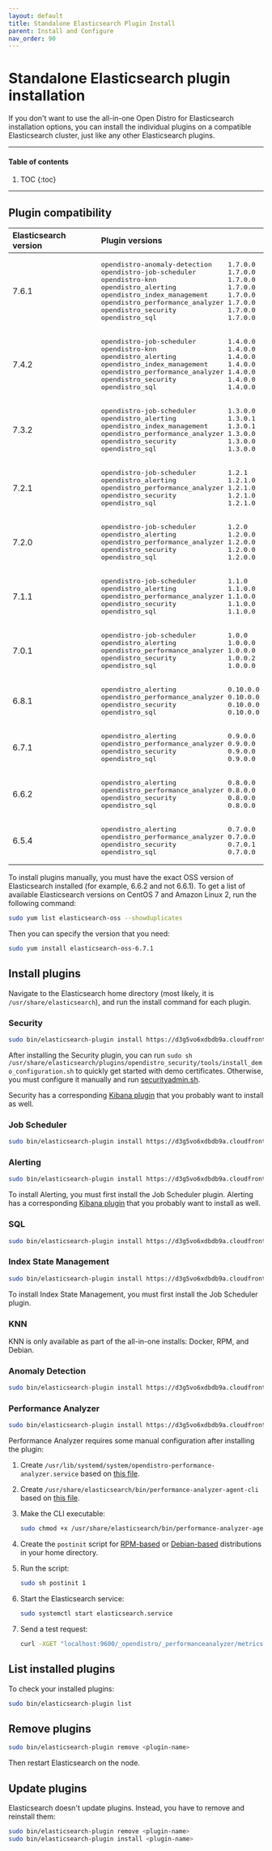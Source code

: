 ```yaml
---
layout: default
title: Standalone Elasticsearch Plugin Install
parent: Install and Configure
nav_order: 90
---
```


# Standalone Elasticsearch plugin installation

If you don't want to use the all-in-one Open Distro for Elasticsearch installation options, you can install the individual plugins on a compatible Elasticsearch cluster, just like any other Elasticsearch plugins.


---

#### Table of contents
1. TOC
{:toc}


---

## Plugin compatibility

<table>
  <thead style="text-align: left">
    <tr>
      <th>Elasticsearch version</th>
      <th>Plugin versions</th>
    </tr>
  </thead>
  <tbody>
  <tr>
    <td>7.6.1</td>
    <td>
      <pre>opendistro-anomaly-detection    1.7.0.0
opendistro-job-scheduler        1.7.0.0
opendistro-knn                  1.7.0.0
opendistro_alerting             1.7.0.0
opendistro_index_management     1.7.0.0
opendistro_performance_analyzer 1.7.0.0
opendistro_security             1.7.0.0
opendistro_sql                  1.7.0.0
</pre>
    </td>
  </tr>
  <tr>
    <td>7.4.2</td>
    <td>
      <pre>opendistro-job-scheduler        1.4.0.0
opendistro-knn                  1.4.0.0
opendistro_alerting             1.4.0.0
opendistro_index_management     1.4.0.0
opendistro_performance_analyzer 1.4.0.0
opendistro_security             1.4.0.0
opendistro_sql                  1.4.0.0
</pre>
    </td>
  </tr>
  <tr>
    <td>7.3.2</td>
    <td>
      <pre>opendistro-job-scheduler        1.3.0.0
opendistro_alerting             1.3.0.1
opendistro_index_management     1.3.0.1
opendistro_performance_analyzer 1.3.0.0
opendistro_security             1.3.0.0
opendistro_sql                  1.3.0.0
</pre>
    </td>
  </tr>
  <tr>
    <td>7.2.1</td>
    <td>
      <pre>opendistro-job-scheduler        1.2.1
opendistro_alerting             1.2.1.0
opendistro_performance_analyzer 1.2.1.0
opendistro_security             1.2.1.0
opendistro_sql                  1.2.1.0</pre>
    </td>
  </tr>
    <tr>
      <td>7.2.0</td>
      <td>
        <pre>opendistro-job-scheduler        1.2.0
opendistro_alerting             1.2.0.0
opendistro_performance_analyzer 1.2.0.0
opendistro_security             1.2.0.0
opendistro_sql                  1.2.0.0</pre>
      </td>
    </tr>
    <tr>
      <td>7.1.1</td>
      <td>
        <pre>opendistro-job-scheduler        1.1.0
opendistro_alerting             1.1.0.0
opendistro_performance_analyzer 1.1.0.0
opendistro_security             1.1.0.0
opendistro_sql                  1.1.0.0</pre>
      </td>
    </tr>
    <tr>
      <td>7.0.1</td>
      <td>
        <pre>opendistro-job-scheduler        1.0.0
opendistro_alerting             1.0.0.0
opendistro_performance_analyzer 1.0.0.0
opendistro_security             1.0.0.2
opendistro_sql                  1.0.0.0</pre>
      </td>
    </tr>
    <tr>
      <td>6.8.1</td>
      <td>
        <pre>opendistro_alerting             0.10.0.0
opendistro_performance_analyzer 0.10.0.0
opendistro_security             0.10.0.0
opendistro_sql                  0.10.0.0</pre>
      </td>
    </tr>
    <tr>
      <td>6.7.1</td>
      <td>
        <pre>opendistro_alerting             0.9.0.0
opendistro_performance_analyzer 0.9.0.0
opendistro_security             0.9.0.0
opendistro_sql                  0.9.0.0</pre>
      </td>
    </tr>
    <tr>
      <td>6.6.2</td>
      <td>
        <pre>opendistro_alerting             0.8.0.0
opendistro_performance_analyzer 0.8.0.0
opendistro_security             0.8.0.0
opendistro_sql                  0.8.0.0</pre>
      </td>
    </tr>
    <tr>
      <td>6.5.4</td>
      <td>
        <pre>opendistro_alerting             0.7.0.0
opendistro_performance_analyzer 0.7.0.0
opendistro_security             0.7.0.1
opendistro_sql                  0.7.0.0</pre>
      </td>
    </tr>
  </tbody>
</table>

To install plugins manually, you must have the exact OSS version of Elasticsearch installed (for example, 6.6.2 and not 6.6.1). To get a list of available Elasticsearch versions on CentOS 7 and Amazon Linux 2, run the following command:

```bash
sudo yum list elasticsearch-oss --showduplicates
```

Then you can specify the version that you need:

```bash
sudo yum install elasticsearch-oss-6.7.1
```


## Install plugins

Navigate to the Elasticsearch home directory (most likely, it is `/usr/share/elasticsearch`), and run the install command for each plugin.


### Security

```bash
sudo bin/elasticsearch-plugin install https://d3g5vo6xdbdb9a.cloudfront.net/downloads/elasticsearch-plugins/opendistro-security/opendistro_security-1.7.0.0.zip
```

After installing the Security plugin, you can run `sudo sh /usr/share/elasticsearch/plugins/opendistro_security/tools/install_demo_configuration.sh` to quickly get started with demo certificates. Otherwise, you must configure it manually and run [securityadmin.sh](../../security-configuration/security-admin/).

Security has a corresponding [Kibana plugin](../../kibana/plugins) that you probably want to install as well.


### Job Scheduler

```bash
sudo bin/elasticsearch-plugin install https://d3g5vo6xdbdb9a.cloudfront.net/downloads/elasticsearch-plugins/opendistro-job-scheduler/opendistro-job-scheduler-1.7.0.0.zip
```


### Alerting

```bash
sudo bin/elasticsearch-plugin install https://d3g5vo6xdbdb9a.cloudfront.net/downloads/elasticsearch-plugins/opendistro-alerting/opendistro_alerting-1.7.0.0.zip
```

To install Alerting, you must first install the Job Scheduler plugin. Alerting has a corresponding [Kibana plugin](../../kibana/plugins) that you probably want to install as well.


### SQL

```bash
sudo bin/elasticsearch-plugin install https://d3g5vo6xdbdb9a.cloudfront.net/downloads/elasticsearch-plugins/opendistro-sql/opendistro_sql-1.7.0.0.zip
```


### Index State Management

```bash
sudo bin/elasticsearch-plugin install https://d3g5vo6xdbdb9a.cloudfront.net/downloads/elasticsearch-plugins/opendistro-index-management/opendistro_index_management-1.7.0.0.zip
```

To install Index State Management, you must first install the Job Scheduler plugin.


### KNN

KNN is only available as part of the all-in-one installs: Docker, RPM, and Debian.


### Anomaly Detection

```bash
sudo bin/elasticsearch-plugin install https://d3g5vo6xdbdb9a.cloudfront.net/downloads/elasticsearch-plugins/opendistro-anomaly-detection/opendistro-anomaly-detection-1.7.0.0.zip
```


### Performance Analyzer

```bash
sudo bin/elasticsearch-plugin install https://d3g5vo6xdbdb9a.cloudfront.net/downloads/elasticsearch-plugins/performance-analyzer/opendistro_performance_analyzer-1.7.0.0.zip
```

Performance Analyzer requires some manual configuration after installing the plugin:

1. Create `/usr/lib/systemd/system/opendistro-performance-analyzer.service` based on [this file](https://github.com/opendistro-for-elasticsearch/performance-analyzer/blob/master/packaging/opendistro-performance-analyzer.service).

1. Create `/usr/share/elasticsearch/bin/performance-analyzer-agent-cli` based on [this file](https://github.com/opendistro-for-elasticsearch/performance-analyzer/blob/master/packaging/performance-analyzer-agent-cli).

1. Make the CLI executable:

   ```bash
   sudo chmod +x /usr/share/elasticsearch/bin/performance-analyzer-agent-cli
   ```

1. Create the `postinit` script for [RPM-based](https://github.com/opendistro-for-elasticsearch/performance-analyzer/tree/master/packaging/rpm) or [Debian-based](https://github.com/opendistro-for-elasticsearch/performance-analyzer/tree/master/packaging/deb) distributions in your home directory.

1. Run the script:

   ```bash
   sudo sh postinit 1
   ```

1. Start the Elasticsearch service:

   ```bash
   sudo systemctl start elasticsearch.service
   ```

1. Send a test request:

   ```bash
   curl -XGET "localhost:9600/_opendistro/_performanceanalyzer/metrics?metrics=Latency,CPU_Utilization&agg=avg,max&dim=ShardID&nodes=all"
   ```


## List installed plugins

To check your installed plugins:

```bash
sudo bin/elasticsearch-plugin list
```


## Remove plugins

```bash
sudo bin/elasticsearch-plugin remove <plugin-name>
```

Then restart Elasticsearch on the node.


## Update plugins

Elasticsearch doesn't update plugins. Instead, you have to remove and reinstall them:

```bash
sudo bin/elasticsearch-plugin remove <plugin-name>
sudo bin/elasticsearch-plugin install <plugin-name>
```
